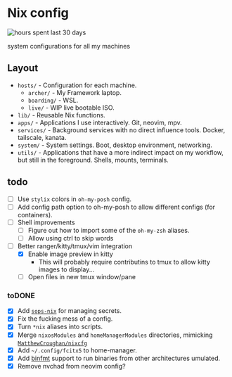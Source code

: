# Nix config

![hours spent last 30 days](https://waka.colorman.me/api/badge/colorman/interval:30_days/project:nixcfg?label=last%2030d)

system configurations for all my machines

## Layout

- `hosts/` - Configuration for each machine.
  - `archer/` - My Framework laptop.
  - `boarding/` - WSL.
  - `live/` - WIP live bootable ISO.
- `lib/` - Reusable Nix functions.
- `apps/` - Applications I use interactively. Git, neovim, mpv.
- `services/` - Background services with no direct influence tools. Docker,
  tailscale, kanata.
- `system/` - System settings. Boot, desktop environment, networking.
- `utils/` - Applications that have a more indirect impact on my workflow, but
  still in the foreground. Shells, mounts, terminals.

## todo

- [ ] Use `stylix` colors in `oh-my-posh` config.
- [ ] Add config path option to oh-my-posh to allow different configs (for
      containers).
- [ ] Shell improvements
  - [ ] Figure out how to import some of the `oh-my-zsh` aliases.
  - [ ] Allow using ctrl to skip words
- [ ] Better ranger/kitty/tmux/vim integration
  - [x] Enable image preview in kitty
    - This will probably require contributins to tmux to allow kitty images to
      display...
  - [ ] Open files in new tmux window/pane

### toDONE

- [x] Add [`sops-nix`](https://github.com/Mic92/sops-nix) for managing secrets.
- [x] Fix the fucking mess of a config.
- [x] Turn `*nix` aliases into scripts.
- [x] Merge `nixosModules` and `homeManagerModules` directories, mimicking
      [`MatthewCroughan/nixcfg`](https://github.com/MatthewCroughan/nixcfg)
- [x] Add `~/.config/fcitx5` to home-manager.
- [x] Add
      [binfmt](https://search.nixos.org/options?channel=24.05&show=boot.binfmt.emulatedSystems&from=0&size=50&sort=relevance&type=packages&query=boot.binfmt.emulatedSystems)
      support to run binaries from other architectures umulated.
- [x] Remove nvchad from neovim config?
